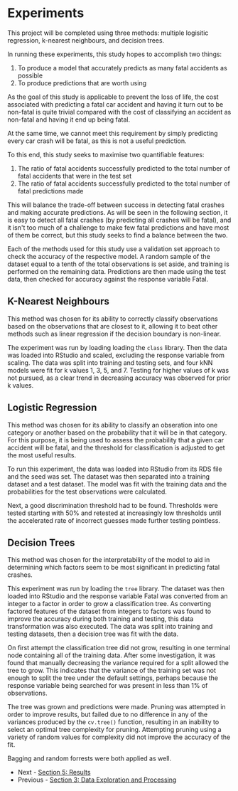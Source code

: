 # Experiments

This project will be completed using three methods: multiple logisitic regression, k-nearest neighbours, and decision trees.

In running these experiments, this study hopes to accomplish two things:

1. To produce a model that accurately predicts as many fatal accidents as possible
2. To produce predictions that are worth using

As the goal of this study is applicable to prevent the loss of life, the cost associated with predicting a fatal car accident and having it turn out to be non-fatal is quite trivial compared with the cost of classifying an accident as non-fatal and having it end up being fatal.

At the same time, we cannot meet this requirement by simply predicting every car crash will be fatal, as this is not a useful prediction.

To this end, this study seeks to maximise two quantifiable features:

1. The ratio of fatal accidents successfully predicted to the total number of fatal accidents that were in the test set
2. The ratio of fatal accidents successfully predicted to the total number of fatal predictions made

This will balance the trade-off between success in detecting fatal crashes and making accurate predictions. As will be seen in the following section, it is easy to detect all fatal crashes (by predicting all crashes will be fatal), and it isn't too much of a challenge to make few fatal predictions and have most of them be correct, but this study seeks to find a balance between the two.

Each of the methods used for this study use a validation set approach to check the accuracy of the respective model. A random sample of the dataset equal to a tenth of the total observations is set aside, and training is performed on the remaining data. Predictions are then made using the test data, then checked for accuracy against the response variable Fatal.

## K-Nearest Neighbours
This method was chosen for its ability to correctly classify observations based on the observations that are closest to it, allowing it to beat other methods such as linear regression if the decision boundary is non-linear.

The experiment was run by loading loading the `class` library. Then the data was loaded into RStudio and scaled, excluding the response variable from scaling. The data was split into training and testing sets, and four kNN models were fit for k values 1, 3, 5, and 7. Testing for higher values of k was not pursued, as a clear trend in decreasing accuracy was observed for prior k values.

## Logistic Regression
This method was chosen for its ability to classify an obseration into one category or another based on the probability that it will be in that category. For this purpose, it is being used to assess the probability that a given car accident will be fatal, and the threshold for classification is adjusted to get the most useful results.

To run this experiment, the data was loaded into RStudio from its RDS file and the seed was set. The dataset was then separated into a training dataset and a test dataset. The model was fit with the training data and the probabilities for the test observations were calculated.

Next, a good discrimination threshold had to be found. Thresholds were tested starting with 50% and retested at increasingly low thresholds until the accelerated rate of incorrect guesses made further testing pointless.

## Decision Trees
This method was chosen for the interpretability of the model to aid in determining which factors seem to be most significant in predicting fatal crashes.

This experiment was run by loading the `tree` library. The dataset was then loaded into RStudio and the response variable Fatal was converted from an integer to a factor in order to grow a classification tree. As converting factored features of the dataset from integers to factors was found to improve the accuracy during both training and testing, this data transformation was also executed. The data was split into training and testing datasets, then a decision tree was fit with the data.

On first attempt the classification tree did not grow, resulting in one terminal node containing all of the training data. After some investigation, it was found that manually decreasing the variance required for a split allowed the tree to grow. This indicates that the variance of the training set was not enough to split the tree under the default settings, perhaps because the response variable being searched for was present in less than 1% of observations.

The tree was grown and predictions were made. Pruning was attempted in order to improve results, but failed due to no difference in any of the variances produced by the `cv.tree()` function, resulting in an inability to select an optimal tree complexity for pruning. Attempting pruning using a variety of random values for complexity did not improve the accuracy of the fit.

Bagging and random forrests were both applied as well.

- Next - [Section 5: Results](s5_results.md)
- Previous - [Section 3: Data Exploration and Processing](s3_data_exploration.md)